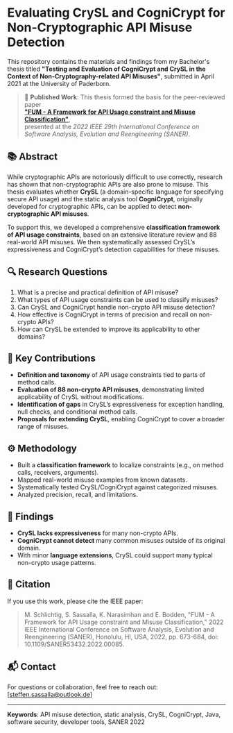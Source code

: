 # Evaluating CrySL and CogniCrypt for Non-Cryptographic API Misuse Detection

This repository contains the materials and findings from my Bachelor's thesis titled **"Testing and Evaluation of CogniCrypt and CrySL in the Context of Non-Cryptography-related API Misuses"**, submitted in April 2021 at the University of Paderborn.

> 📄 **Published Work**: This thesis formed the basis for the peer-reviewed paper  
> [**"FUM - A Framework for API Usage constraint and Misuse Classification"**](https://ieeexplore.ieee.org/document/9825763),  
> presented at the *2022 IEEE 29th International Conference on Software Analysis, Evolution and Reengineering (SANER)*.

## 📚 Abstract

While cryptographic APIs are notoriously difficult to use correctly, research has shown that non-cryptographic APIs are also prone to misuse. This thesis evaluates whether **CrySL** (a domain-specific language for specifying secure API usage) and the static analysis tool **CogniCrypt**, originally developed for cryptographic APIs, can be applied to detect **non-cryptographic API misuses**.

To support this, we developed a comprehensive **classification framework of API usage constraints**, based on an extensive literature review and 88 real-world API misuses. We then systematically assessed CrySL’s expressiveness and CogniCrypt’s detection capabilities for these misuses.

## 🔍 Research Questions

1. What is a precise and practical definition of API misuse?
2. What types of API usage constraints can be used to classify misuses?
3. Can CrySL and CogniCrypt handle non-crypto API misuse detection?
4. How effective is CogniCrypt in terms of precision and recall on non-crypto APIs?
5. How can CrySL be extended to improve its applicability to other domains?

## 🧪 Key Contributions

- **Definition and taxonomy** of API usage constraints tied to parts of method calls.
- **Evaluation of 88 non-crypto API misuses**, demonstrating limited applicability of CrySL without modifications.
- **Identification of gaps** in CrySL’s expressiveness for exception handling, null checks, and conditional method calls.
- **Proposals for extending CrySL**, enabling CogniCrypt to cover a broader range of misuses.

## ⚙️ Methodology

- Built a **classification framework** to localize constraints (e.g., on method calls, receivers, arguments).
- Mapped real-world misuse examples from known datasets.
- Systematically tested CrySL/CogniCrypt against categorized misuses.
- Analyzed precision, recall, and limitations.

## 🧩 Findings

- **CrySL lacks expressiveness** for many non-crypto APIs.
- **CogniCrypt cannot detect** many common misuses outside of its original domain.
- With minor **language extensions**, CrySL could support many typical non-crypto usage patterns.


## 📄 Citation

If you use this work, please cite the IEEE paper:

> M. Schlichtig, S. Sassalla, K. Narasimhan and E. Bodden, "FUM - A Framework for API Usage constraint and Misuse Classification," 2022 IEEE International Conference on Software Analysis, Evolution and Reengineering (SANER), Honolulu, HI, USA, 2022, pp. 673-684, doi: 10.1109/SANER53432.2022.00085.

## 📬 Contact

For questions or collaboration, feel free to reach out: [steffen.sassalla@outlook.de]

---

**Keywords**: API misuse detection, static analysis, CrySL, CogniCrypt, Java, software security, developer tools, SANER 2022